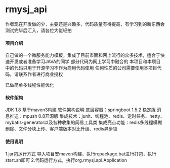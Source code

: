 # rmysj_api
作者现在开发做的少，主要还是兴趣多，代码质量有待提高，有学习到的新东西会测试完毕后汇入，请各位大佬轻拍

#### 项目介绍
自己做的一个微服务能力模板，集成了目前市面和网上流行的众多技术，适合于快速开发或者准备学习JAVA的同学
部分代码为网上学习中融合的
本项目和本项目中的代码只用于开源学习不作为商用代码使用
任何性质的公司需要使用本项目代码，请联系作者进行商业授权

已做简单多线程性能优化

#### 软件架构
JDK 1.8 基于maven3构建
软件架构说明
底层容器：springboot 1.5.2 稳定版
消息推送：mpush 0.8开源版
集成技术：junit、线程池、redis、定时任务、netty、mybatis-generator以及各种收集的简易工具类
集成亮点功能：redis多线程模糊删除、文件分块上传、客户端版本对比升级、redis异步锁


#### 使用说明
1.jar包运行方式
导入项目安maven构建，执行repackage.bat进行打包，执行start.sh即可
2.代码运行方式，执行org.rmysj.api.Application

